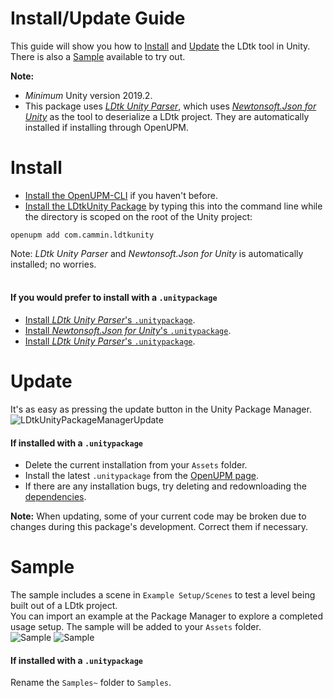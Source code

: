 # Install/Update Guide
This guide will show you how to [Install](https://github.com/Cammin/LDtkUnity/blob/master/INSTALL.md#install) and [Update](https://github.com/Cammin/LDtkUnity/blob/master/INSTALL.md#update) the LDtk tool in Unity. There is also a [Sample](https://github.com/Cammin/LDtkUnity/blob/master/INSTALL.md#sample) available to try out.
<br/>

**Note:** 
- *Minimum* Unity version 2019.2.
- This package uses [*LDtk Unity Parser*](https://github.com/Cammin/LDtkUnityParser), which uses [*Newtonsoft.Json for Unity*](https://github.com/jilleJr/Newtonsoft.Json-for-Unity) as the tool to deserialize a LDtk project. They are automatically installed if installing through OpenUPM.

# Install
- [Install the OpenUPM-CLI](https://openupm.com/docs/getting-started.html#installing-openupm-cli) if you haven't before.
- [Install the LDtkUnity Package](https://openupm.com/docs/getting-started.html#installing-a-upm-package) by typing this into the command line while the directory is scoped on the root of the Unity project:  
```
openupm add com.cammin.ldtkunity
```  
Note: *LDtk Unity Parser* and *Newtonsoft.Json for Unity* is automatically installed; no worries.
<br/><br/>

#### If you would prefer to install with a `.unitypackage`
- [Install *LDtk Unity Parser*'s `.unitypackage`](https://openupm.com/packages/com.cammin.ldtkunityparser/).  
- [Install *Newtonsoft.Json for Unity*'s `.unitypackage`](https://github.com/jilleJr/Newtonsoft.Json-for-Unity/wiki/Installation-via-UPM).  
- [Install *LDtk Unity Parser*'s `.unitypackage`](https://openupm.com/packages/com.cammin.ldtkunity/).

# Update
It's as easy as pressing the update button in the Unity Package Manager.
![LDtkUnityPackageManagerUpdate](https://github.com/Cammin/LDtkUnity/blob/master/DocImages~/LDtkUnityPackageManagerUpdate.png)

#### If installed with a `.unitypackage`
- Delete the current installation from your `Assets` folder.
- Install the latest `.unitypackage` from the [OpenUPM page](https://openupm.com/packages/com.cammin.ldtkunity/).  
- If there are any installation bugs, try deleting and redownloading the [dependencies](https://github.com/Cammin/LDtkUnity/blob/master/INSTALL.md#if-you-would-prefer-to-install-with-a-unitypackage).
  
**Note:** When updating, some of your current code may be broken due to changes during this package's development. Correct them if necessary.  

# Sample
The sample includes a scene in `Example Setup/Scenes` to test a level being built out of a LDtk project.  
You can import an example at the Package Manager to explore a completed usage setup. The sample will be added to your `Assets` folder.  
![Sample](https://github.com/Cammin/LDtkUnity/blob/master/DocImages~/SamplePackageManager.png)
![Sample](https://github.com/Cammin/LDtkUnity/blob/master/DocImages~/SampleProjectView.png)

#### If installed with a `.unitypackage`
Rename the `Samples~` folder to `Samples`.

